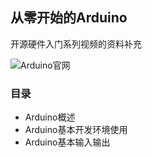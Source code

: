 从零开始的Arduino
---
开源硬件入门系列视频的资料补充

![Arduino官网](http://www.arduino.cc)

### 目录

* Arduino概述
* Arduino基本开发环境使用
* Arduino基本输入输出
